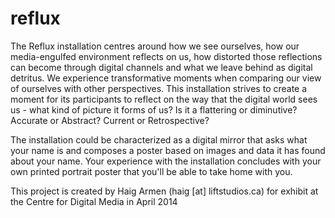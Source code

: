 reflux
======

The Reflux installation centres around how we see ourselves, how our media-engulfed environment reflects on us, how distorted those reflections can become through digital channels and what we leave behind as digital detritus. We experience transformative moments when comparing our view of ourselves with other perspectives. This installation strives to create a moment for its participants to reflect on the way that the digital world sees us - what kind of picture it  forms of us? Is it a flattering or diminutive? Accurate or Abstract? Current or Retrospective?

The installation could be characterized as a digital mirror that asks what your name is and composes a poster based on images and data it has found about your name. Your experience with the installation concludes with your own printed portrait poster that you'll be able to take home with you.

This project is created by Haig Armen (haig [at] liftstudios.ca) for exhibit at the Centre for Digital Media in April 2014
